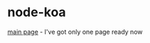 # node-koa

[main page](https://node-koa-homewok.herokuapp.com/main) - I've got only one page ready now
